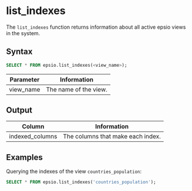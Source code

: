 # list\_indexes

The `list_indexes` function returns information about all active epsio views in the system.

## Syntax

```sql
SELECT * FROM epsio.list_indexes(<view_name>); 
```

| Parameter  | Information           |
| ---------- | --------------------- |
| view\_name | The name of the view. |

## Output

| Column           | Information                       |
| ---------------- | --------------------------------- |
| indexed\_columns | The columns that make each index. |



## Examples

Querying the indexes of the view `countries_population`:

```sql
SELECT * FROM epsio.list_indexes('countries_population'); 
```